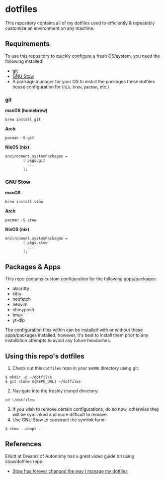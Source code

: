 # dotfiles
This repository contains all of my dotfiles used to efficiently & repeatably customize an
environment on any machine.

## Requirements
To use this repository to quickly configure a fresh OS/system, you need the following installed:
* [git](https://git-scm.com/)
* [GNU Stow](https://www.gnu.org/software/stow/)
* A package manager for your OS to install the packages these dotfiles house configuration for (`nix`, `brew`, `pacman`, etc.)

### git
**macOS (homebrew)**
```
brew install git
```
**Arch**
```
pacman -S git
```

**NixOS (nix)**
```
environment.systemPackages =
        [ pkgs.git
          ...
        ];

```

### GNU Stow
**macOS**
```
brew install stow
```
**Arch**
```
pacman -S stow
```
**NixOS (nix)**
```
environment.systemPackages =
        [ pkgs.stow
          ...
        ];

```


## Packages & Apps
This repo contains custom configuration for the following apps/packages:
* alacritty
* kitty
* neofetch
* neovim
* ohmyposh
* tmux
* yt-dlp

The configuration files within can be installed with or without these apps/packages installed; however, it's
best to install them prior to any installation attempts to avoid any future headaches.

## Using this repo's dotfiles
1. Check out this `dotfiles` repo in your `$HOME` directory using git:
```
$ mkdir -p ~/dotfiles
$ git clone ${REPO_URL} ~/dotfiles
```
2. Navigate into the freshly cloned directory:
```
cd ~/dotfiles
```
3. If you wish to remove certain configurations, do so now, otherwise they will be symlinked and more difficult to remove.
4. Use GNU Stow to construct the symlink farm:
```
$ stow --adopt .
```

## References
Elliott at Dreams of Autonomy has a great video guide on using stow/dotfiles repo:
* [Stow has forever changed the way I manage my dotfiles](https://www.youtube.com/watch?v=y6XCebnB9gs)

